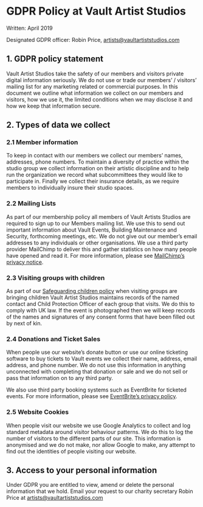 # GDPR Policy at Vault Artist Studios

Written: April 2019

Designated GDPR officer: Robin Price, artists@vaultartiststudios.com

## 1.  GDPR policy statement 

Vault Artist Studios take the safety of our members and visitors private digital information seriously. We do not use or trade our members’ / visitors’ mailing list for any marketing related or commercial purposes. In this document we outline what information we collect on our members and visitors, how we use it, the limited conditions when we may disclose it and how we keep that information secure.

## 2.  Types of data we collect

### 2.1  Member information 

To keep in contact with our members we collect our members’ names, addresses, phone numbers. To maintain a diversity of practice within the studio group we collect information on their artistic discipline and to help run the organization we record what subcommittees they would like to participate in. Finally we collect their insurance details, as we require members to individually insure their studio spaces.

### 2.2  Mailing Lists 

As part of our membership policy all members of Vault Artists Studios are required to sign up to our Members mailing list. We use this to send out important information about Vault Events, Building Maintenance and Security, forthcoming meetings, etc. We do not give out our member’s email addresses to any individuals or other organisations. We use a third party provider MailChimp to deliver this and gather statistics on how many people have opened and read it. For more information, please see [MailChimp’s privacy notice](https://mailchimp.com/legal/privacy/).

### 2.3  Visiting groups with children 

As part of our [Safeguarding children policy](https://docs.google.com/document/d/1AYthiaNkx4mwA2b_AOTzjo836hJnvIjjEgMtW9KkeEI/edit?usp=sharing) when visiting groups are bringing children Vault Artist Studios maintains records of the named contact and Child Protection Officer of each group that visits. We do this to comply with UK law. If the event is photographed then we will keep records of the names and signatures of any consent forms that have been filled out by next of kin. 

### 2.4 Donations and Ticket Sales 

When people use our website’s donate button or use our online ticketing software to buy tickets to Vault events we collect their name, address, email address, and phone number. We do not use this information in anything unconnected with completing that donation or sale and we do not sell or pass that information on to any third party.

We also use third party booking systems such as EventBrite for ticketed events. For more information, please see [EventBrite’s privacy policy](https://www.eventbrite.com/support/articles/en_US/Troubleshooting/eventbrite-privacy-policy?lg=en_US).

### 2.5 Website Cookies

When people visit our website we use Google Analytics to collect and log standard metadata around visitor behaviour patterns. We do this to log the number of visitors to the different parts of our site. This information is anonymised and we do not make, nor allow Google to make, any attempt to find out the identities of people visiting our website.

## 3.  Access to your personal information 

Under GDPR you are entitled to view, amend or delete the personal information that we hold. Email your request to our charity secretary Robin Price at artists@vaultartiststudios.com 